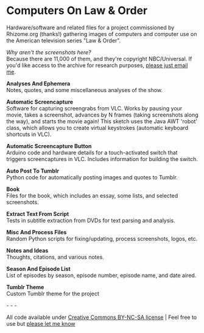 Computers On Law & Order
======================

Hardware/software and related files for a project commissioned by Rhizome.org (thanks!) gathering images of computers and computer use on the American television series "Law & Order".  

*Why aren't the screenshots here?*  
Because there are 11,000 of them, and they're copyright NBC/Universal. If you'd like access to the archive for research purposes, [please just email me](http://www.jeffreythompson.org).

**Analyses And Ephemera**  
Notes, quotes, and some miscellaneous analyses of the show.

**Automatic Screencapture**  
Software for capturing screengrabs from VLC. Works by pausing your movie, takes a screenshot, advances by N frames (taking screenshots along the way), and starts the movie again! This sketch uses the Java AWT 'robot' class, which allows you to create virtual keystrokes (automatic keyboard shortcuts in VLC).

**Automatic Screencapture Button**   
Arduino code and hardware details for a touch-activated switch that triggers screencaptures in VLC. Includes information for building the switch.

**Auto Post To Tumblr**  
Python code for automatically posting images and quotes to Tumblr.

**Book**  
Files for the book, which includes an essay, some lists, and selected screenshots.

**Extract Text From Script**  
Tests in subtitle extraction from DVDs for text parsing and analysis.

**Misc And Process Files**  
Random Python scripts for fixing/updating, process screenshots, logos, etc.

**Notes and Ideas**  
Thoughts, citations, and various notes.

**Season And Episode List**  
List of episodes by season, episode number, episode name, and date aired.

**Tumblr Theme**  
Custom Tumblr theme for the project

\- \- \-

All code available under [Creative Commons BY-NC-SA license](http://creativecommons.org/licenses/by-nc-sa/3.0/)  |  Feel free to use but [please let me know](http://www.jeffreythompson.org)
